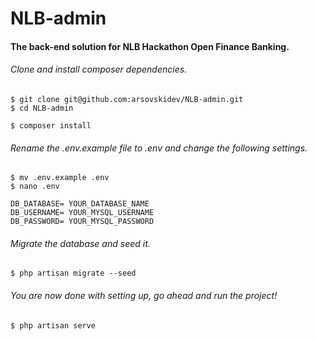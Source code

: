# NLB-admin

#### The back-end solution for NLB Hackathon Open Finance Banking.

###### Clone and install composer dependencies.

```
$ git clone git@github.com:arsovskidev/NLB-admin.git
$ cd NLB-admin

$ composer install
```

###### Rename the .env.example file to .env and change the following settings.

```
$ mv .env.example .env
$ nano .env

DB_DATABASE= YOUR_DATABASE_NAME
DB_USERNAME= YOUR_MYSQL_USERNAME
DB_PASSWORD= YOUR_MYSQL_PASSWORD
```

###### Migrate the database and seed it.

```
$ php artisan migrate --seed
```

###### You are now done with setting up, go ahead and run the project!

```
$ php artisan serve
```
